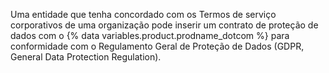 Uma entidade que tenha concordado com os Termos de serviço corporativos de uma organização pode inserir um contrato de proteção de dados com o {% data variables.product.prodname_dotcom %} para conformidade com o Regulamento Geral de Proteção de Dados (GDPR, General Data Protection Regulation).
